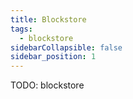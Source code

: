 ```yaml
---
title: Blockstore
tags:
  - blockstore
sidebarCollapsible: false
sidebar_position: 1
---
```


TODO: blockstore